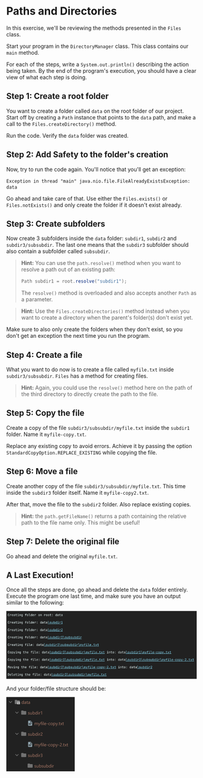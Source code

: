# Paths and Directories

In this exercise, we'll be reviewing the methods presented in the `Files` class.

Start your program in the `DirectoryManager` class. This class contains our `main` method.

For each of the steps, write a `System.out.println()` describing the action being taken. By the end
of the program's execution, you should have a clear view of what each step is doing.

##

## Step 1: Create a root folder

You want to create a folder called `data` on the root folder of our project. Start off by creating
a `Path` instance that points to the `data` path, and make a call to the `Files.createDirectory()`
method.

Run the code. Verify the `data` folder was created.

##

## Step 2: Add Safety to the folder's creation

Now, try to run the code again. You'll notice that you'll get an exception:

```shell
Exception in thread "main" java.nio.file.FileAlreadyExistsException: data
```

Go ahead and take care of that. Use either the `Files.exists()` or `Files.notExists()` and only
create the folder if it doesn't exist already.

##

## Step 3: Create subfolders

Now create 3 subfolders inside the `data` folder: `subdir1`, `subdir2` and `subdir3/subsubdir`. The
last one means that the `subdir3` subfolder should also contain a subfolder called `subsubdir`.

> **Hint:** You can use the `path.resolve()` method when you want to resolve a path out of an existing path:
> ```java
> Path subdir1 = root.resolve("subdir1");
> ```
> The `resolve()` method is overloaded and also accepts another `Path` as a parameter.

> **Hint:** Use the `Files.createDirectories()` method instead when you want to create a directory
> when the parent's folder(s) don't exist yet.

Make sure to also only create the folders when they don't exist, so you don't get an exception the
next time you run the program.

##

## Step 4: Create a file

What you want to do now is to create a file called `myfile.txt` inside `subdir3/subsubdir`. `Files`
has a method for creating files.

> **Hint:** Again, you could use the `resolve()` method here on the path of the third directory to
> directly create the path to the file.

##

## Step 5: Copy the file

Create a copy of the file `subdir3/subsubdir/myfile.txt` inside the `subdir1` folder. Name
it `myfile-copy.txt`.

Replace any existing copy to avoid errors. Achieve it by passing the
option `StandardCopyOption.REPLACE_EXISTING` while copying the file.

##

## Step 6: Move a file

Create another copy of the file `subdir3/subsubdir/myfile.txt`. This time inside the `subdir3`
folder itself. Name it `myfile-copy2.txt`.

After that, move the file to the `subdir2` folder. Also replace existing copies.

> **Hint:** the `path.getFileName()` returns a path containing the relative path to the file name
> only. This might be useful!

##

## Step 7: Delete the original file

Go ahead and delete the original `myfile.txt`.

##

## A Last Execution!

Once all the steps are done, go ahead and delete the `data` folder entirely. Execute the program one
last time, and make sure you have an output similar to the following:

![img.png](img.png)

And your folder/file structure should be:

![img_1.png](img_1.png)